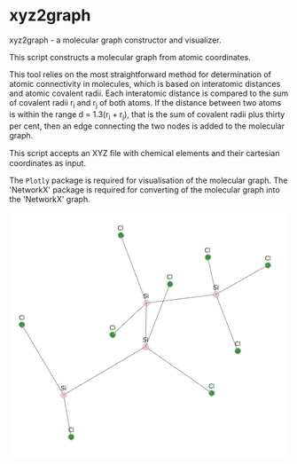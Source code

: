 # xyz2graph

xyz2graph - a molecular graph constructor and visualizer.

This script constructs a molecular graph from atomic coordinates.

This tool relies on the most straightforward method for determination of atomic connectivity in molecules,
which is based on interatomic distances and atomic covalent radii. Each interatomic distance is compared to the sum
of covalent radii r<sub>i</sub> and r<sub>j</sub> of both atoms. If the distance between two atoms is within the range d = 1.3(r<sub>i</sub> + r<sub>j</sub>),
that is the sum of covalent radii plus thirty per cent, then an edge connecting the two nodes is added to the
molecular graph.

This script accepts an XYZ ﬁle with chemical elements and their cartesian coordinates as input.

The `Plotly` package is required for visualisation of the molecular graph.
The 'NetworkX' package is required for converting of the molecular graph into the 'NetworkX' graph.

<p align="center">
  <img src="picture.png">
</p>
